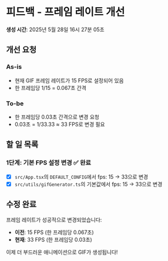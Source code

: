 # 피드백 - 프레임 레이트 개선

**생성 시간**: 2025년 5월 28일 16시 27분 05초

## 개선 요청

### As-is
- 현재 GIF 프레임 레이트가 15 FPS로 설정되어 있음
- 한 프레임당 1/15 = 0.067초 간격

### To-be
- 한 프레임당 0.03초 간격으로 변경 요청
- 0.03초 = 1/33.33 ≈ 33 FPS로 변경 필요

## 할 일 목록

### 1단계: 기본 FPS 설정 변경 ✅ 완료
- [x] `src/App.tsx`의 `DEFAULT_CONFIG`에서 fps: 15 → 33으로 변경
- [x] `src/utils/gifGenerator.ts`의 기본값에서 fps: 15 → 33으로 변경

## 수정 완료
프레임 레이트가 성공적으로 변경되었습니다:
- **이전**: 15 FPS (한 프레임당 0.067초)
- **현재**: 33 FPS (한 프레임당 0.03초)

이제 더 부드러운 애니메이션으로 GIF가 생성됩니다! 